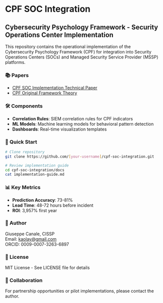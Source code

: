 # CPF SOC Integration

## Cybersecurity Psychology Framework - Security Operations Center Implementation

This repository contains the operational implementation of the Cybersecurity Psychology Framework (CPF) for integration into Security Operations Centers (SOCs) and Managed Security Service Provider (MSSP) platforms.

### 📚 Papers
- [CPF SOC Implementation Technical Paper](papers/CPF_SOC_Implementation_Technical_Paper_2025.tex)
- [CPF Original Framework Theory](papers/CPF_Original_Framework_Theory.tex)

### 🛠 Components
- **Correlation Rules**: SIEM correlation rules for CPF indicators
- **ML Models**: Machine learning models for behavioral pattern detection
- **Dashboards**: Real-time visualization templates

### 🚀 Quick Start
```bash
# Clone repository
git clone https://github.com/[your-username]/cpf-soc-integration.git

# Review implementation guide
cd cpf-soc-integration/docs
cat implementation-guide.md
```

### 📊 Key Metrics
- **Prediction Accuracy**: 73-81%
- **Lead Time**: 48-72 hours before incident
- **ROI**: 3,957% first year

### 👤 Author
Giuseppe Canale, CISSP  
Email: kaolay@gmail.com  
ORCID: 0009-0007-3263-6897

### 📄 License
MIT License - See LICENSE file for details

### 🤝 Collaboration
For partnership opportunities or pilot implementations, please contact the author.

